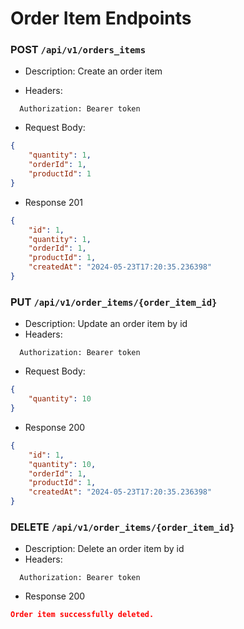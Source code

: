 # Order Item Endpoints

### POST `/api/v1/orders_items`

- Description: Create an order item

- Headers:
```
  Authorization: Bearer token
```

- Request Body:
```json
{
    "quantity": 1,
    "orderId": 1,
    "productId": 1
}
```

- Response 201

```json
{
    "id": 1,
    "quantity": 1,
    "orderId": 1,
    "productId": 1,
    "createdAt": "2024-05-23T17:20:35.236398"
}
```

### PUT `/api/v1/order_items/{order_item_id}`

- Description: Update an order item by id
- Headers:
```
  Authorization: Bearer token
```

- Request Body:
```json
{
    "quantity": 10
}
```

- Response 200

```json
{
    "id": 1,
    "quantity": 10,
    "orderId": 1,
    "productId": 1,
    "createdAt": "2024-05-23T17:20:35.236398"
}
```

### DELETE `/api/v1/order_items/{order_item_id}`

- Description: Delete an order item by id
- Headers:
```
  Authorization: Bearer token
```

- Response 200

```json
Order item successfully deleted.
```
